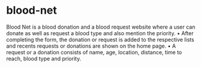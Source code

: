 # blood-net
Blood Net is a blood donation and a blood request website where a user can donate as well as request a blood type and also mention the priority.
• After completing the form, the donation or request is added to the respective lists and recents requests or donations are shown on the home page.
• A request or a donation consists of name, age, location, distance, time to reach, blood type and priority.
